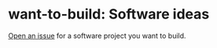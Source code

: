 # want-to-build: Software ideas

[Open an issue](https://github.com/dsernst/want-to-build/issues) for a software project you want to build.
